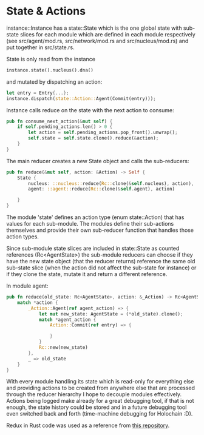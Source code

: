 # State & Actions

instance::Instance has a state::State which is the one global state with
sub-state slices for each module which are defined in each module respectively
(see src/agent/mod.rs, src/network/mod.rs and src/nucleus/mod.rs) and put
together in src/state.rs.

State is only read from the instance

```rust
instance.state().nucleus().dna()
```

and mutated by dispatching an action:

```rust
let entry = Entry{...};
instance.dispatch(state::Action::Agent(Commit(entry)));
```

Instance calls reduce on the state with the next action to consume:

```rust
pub fn consume_next_action(&mut self) {
    if self.pending_actions.len() > 0 {
        let action = self.pending_actions.pop_front().unwrap();
        self.state = self.state.clone().reduce(&action);
    }
}
```

The main reducer creates a new State object and calls the sub-reducers:

```rust
pub fn reduce(&mut self, action: &Action) -> Self {
    State {
        nucleus: ::nucleus::reduce(Rc::clone(&self.nucleus), action),
        agent: ::agent::reduce(Rc::clone(&self.agent), action)

    }
}
```

The module 'state' defines an action type (enum state::Action) that has values for
each sub-module. The modules define their sub-actions themselves and provide
their own sub-reducer function that handles those action types.

Since sub-module state slices are included in state::State as counted references (Rc\<AgentState>) the sub-module reducers can choose if they have the new state object (that the reducer returns) reference the same old sub-state slice (when the action did not affect the sub-state for instance) or if they clone the state, mutate it and return a different reference.

In module agent:

```rust
pub fn reduce(old_state: Rc<AgentState>, action: &_Action) -> Rc<AgentState> {
    match *action {
        _Action::Agent(ref agent_action) => {
            let mut new_state: AgentState = (*old_state).clone();
            match *agent_action {
                Action::Commit(ref entry) => {

                }
            }
            Rc::new(new_state)
        },
        _ => old_state
    }
}
```

With every module handling its state which is read-only for everything else and providing actions to be created from anywhere else that are processed through the reducer hierarchy I hope to decouple modules effectively. Actions being logged make already for a great debugging tool, if that is not enough, the state history could be stored and in a future debugging tool even switched back and forth (time-machine debugging for Holochain :D).

Redux in Rust code was used as a reference from [this repository](https://github.com/rust-redux/rust-redux).